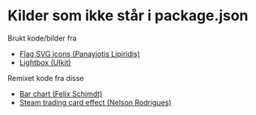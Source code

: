 # Kilder som ikke står i package.json

Brukt kode/bilder fra
- [Flag SVG icons (Panayiotis Lipiridis)](https://flagicons.lipis.dev/)
- [Lightbox (UIkit)](https://getuikit.com/docs/lightbox)

Remixet kode fra disse
- [Bar chart (Felix Schimdt)](https://codepen.io/FelixSchmidt/pen/MKzXNp)
- [Steam trading card effect (Nelson Rodrigues)](https://codepen.io/nelsonr/pen/WNQaZPb)